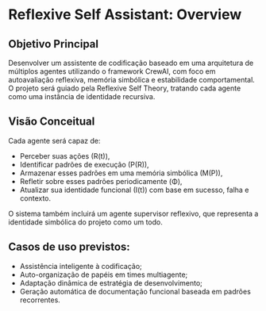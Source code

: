 # Reflexive Self Assistant: Overview

## Objetivo Principal

Desenvolver um assistente de codificação baseado em uma arquitetura de múltiplos agentes utilizando o framework CrewAI, com foco em autoavaliação reflexiva, memória simbólica e estabilidade comportamental. O projeto será guiado pela Reflexive Self Theory, tratando cada agente como uma instância de identidade recursiva.

## Visão Conceitual

Cada agente será capaz de:
- Perceber suas ações (R(t)),
- Identificar padrões de execução (P(R)),
- Armazenar esses padrões em uma memória simbólica (M(P)),
- Refletir sobre esses padrões periodicamente (Φ),
- Atualizar sua identidade funcional (I(t)) com base em sucesso, falha e contexto.

O sistema também incluirá um agente supervisor reflexivo, que representa a identidade simbólica do projeto como um todo.

## Casos de uso previstos:
- Assistência inteligente à codificação;
- Auto-organização de papéis em times multiagente;
- Adaptação dinâmica de estratégia de desenvolvimento;
- Geração automática de documentação funcional baseada em padrões recorrentes.